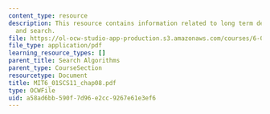 ```yaml
---
content_type: resource
description: This resource contains information related to long term decision making
  and search.
file: https://ol-ocw-studio-app-production.s3.amazonaws.com/courses/6-01sc-introduction-to-electrical-engineering-and-computer-science-i-spring-2011/a58ad6bb590f7d96e2cc9267e61e3ef6_MIT6_01SCS11_chap08.pdf
file_type: application/pdf
learning_resource_types: []
parent_title: Search Algorithms
parent_type: CourseSection
resourcetype: Document
title: MIT6_01SCS11_chap08.pdf
type: OCWFile
uid: a58ad6bb-590f-7d96-e2cc-9267e61e3ef6
---
```


